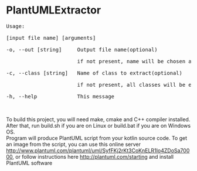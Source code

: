 # PlantUMLExtractor
<pre>
Usage:<br>
[input file name] [arguments]<br>
-o, --out [string]     Output file name(optional)<br>
                       if not present, name will be chosen automatically<br>
-c, --class [string]   Name of class to extract(optional)<br>
                       if not present, all classes will be extracted<br>
-h, --help             This message<br>
<br></pre>
To build this project, you will need make, cmake and C++ compiler installed. After that, run build.sh if you are on Linux or build.bat if you are on Windows OS.<br>
Program will produce PlantUML script from your kotlin source code. To get an image from the script, you can use this online server http://www.plantuml.com/plantuml/uml/SyfFKj2rKt3CoKnELR1Io4ZDoSa70000, or follow instructions here http://plantuml.com/starting and install PlantUML software<br>

